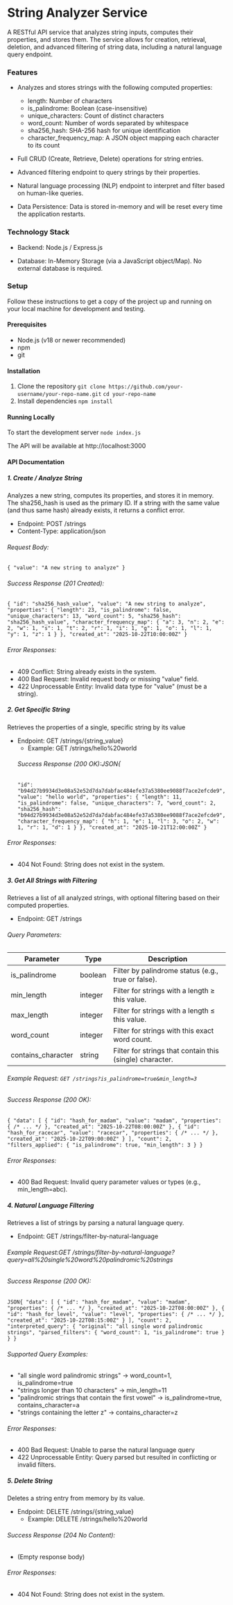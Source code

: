# String Analyzer Service
A RESTful API service that analyzes string inputs, computes their properties, and stores them. The service allows for creation, retrieval, deletion, and advanced filtering of string data, including a natural language query endpoint.

### Features
* Analyzes and stores strings with the following computed properties:
    * length: Number of characters
    * is_palindrome: Boolean (case-insensitive)
    * unique_characters: Count of distinct characters
    * word_count: Number of words separated by whitespace
    * sha256_hash: SHA-256 hash for unique identification
    * character_frequency_map: A JSON object mapping each character to its count

* Full CRUD (Create, Retrieve, Delete) operations for string entries.

* Advanced filtering endpoint to query strings by their properties.

* Natural language processing (NLP) endpoint to interpret and filter based on human-like queries.

* Data Persistence: Data is stored in-memory and will be reset every time the application restarts.

### Technology Stack
* Backend: Node.js / Express.js

* Database: In-Memory Storage (via a JavaScript object/Map). No external database is required.

### Setup
Follow these instructions to get a copy of the project up and running on your local machine for development and testing.

#### Prerequisites
* Node.js (v18 or newer recommended)
* npm
* git

#### Installation
1. Clone the repository
`git clone https://github.com/your-username/your-repo-name.git`
`cd your-repo-name`
2. Install dependencies
`npm install`

#### Running Locally
To start the development server
`node index.js`

The API will be available at http://localhost:3000

#### API Documentation
##### 1. Create / Analyze String
Analyzes a new string, computes its properties, and stores it in memory. The sha256_hash is used as the primary ID. If a string with the same value (and thus same hash) already exists, it returns a conflict error.
* Endpoint: POST /strings
* Content-Type: application/json
###### Request Body:    
`{
  "value": "A new string to analyze"
}`
###### Success Response (201 Created):
`{
  "id": "sha256_hash_value",
  "value": "A new string to analyze",
  "properties": {
    "length": 23,
    "is_palindrome": false,
    "unique_characters": 13,
    "word_count": 5,
    "sha256_hash": "sha256_hash_value",
    "character_frequency_map": {
      "a": 3,
      "n": 2,
      "e": 2,
      "w": 1,
      "s": 1,
      "t": 2,
      "r": 1,
      "i": 1,
      "g": 1,
      "o": 1,
      "l": 1,
      "y": 1,
      "z": 1
    }
  },
  "created_at": "2025-10-22T10:00:00Z"
}`

###### Error Responses:
* 409 Conflict: String already exists in the system.
* 400 Bad Request: Invalid request body or missing "value" field.
* 422 Unprocessable Entity: Invalid data type for "value" (must be a string).

##### 2. Get Specific String
Retrieves the properties of a single, specific string by its value
* Endpoint: GET /strings/{string_value}
    * Example: GET /strings/hello%20world
    ###### Success Response (200 OK):JSON{
  `"id": "b94d27b9934d3e08a52e52d7da7dabfac484efe37a5380ee9088f7ace2efcde9",
  "value": "hello world",
  "properties": {
    "length": 11,
    "is_palindrome": false,
    "unique_characters": 7,
    "word_count": 2,
    "sha256_hash": "b94d27b9934d3e08a52e52d7da7dabfac484efe37a5380ee9088f7ace2efcde9",
    "character_frequency_map": {
      "h": 1,
      "e": 1,
      "l": 3,
      "o": 2,
      "w": 1,
      "r": 1,
      "d": 1
    }
  },
  "created_at": "2025-10-21T12:00:00Z"
}`
###### Error Responses:
* 404 Not Found: String does not exist in the system.

##### 3. Get All Strings with Filtering
Retrieves a list of all analyzed strings, with optional filtering based on their computed properties.
* Endpoint: GET /strings
###### Query Parameters:
| Parameter | Type | Description |
|---|---|---|
| is_palindrome | boolean | Filter by palindrome status (e.g., true or false). |
| min_length | integer | Filter for strings with a length $\geq$ this value. |
| max_length | integer | Filter for strings with a length $\leq$ this value. |
| word_count | integer | Filter for strings with this exact word count. |
| contains_character | string | Filter for strings that contain this (single) character. |

###### Example Request: `GET /strings?is_palindrome=true&min_length=3`
###### Success Response (200 OK):
`{
  "data": [
    {
      "id": "hash_for_madam",
      "value": "madam",
      "properties": { /* ... */ },
      "created_at": "2025-10-22T08:00:00Z"
    },
    {
      "id": "hash_for_racecar",
      "value": "racecar",
      "properties": { /* ... */ },
      "created_at": "2025-10-22T09:00:00Z"
    }
  ],
  "count": 2,
  "filters_applied": {
    "is_palindrome": true,
    "min_length": 3
  }
}`
###### Error Responses:
* 400 Bad Request: Invalid query parameter values or types (e.g., min_length=abc).

##### 4. Natural Language Filtering
Retrieves a list of strings by parsing a natural language query.
* Endpoint: GET /strings/filter-by-natural-language
###### Example Request:GET /strings/filter-by-natural-language?query=all%20single%20word%20palindromic%20strings
###### Success Response (200 OK):
`JSON{
  "data": [
    {
      "id": "hash_for_madam",
      "value": "madam",
      "properties": { /* ... */ },
      "created_at": "2025-10-22T08:00:00Z"
    },
    {
      "id": "hash_for_level",
      "value": "level",
      "properties": { /* ... */ },
      "created_at": "2025-10-22T08:15:00Z"
    }
  ],
  "count": 2,
  "interpreted_query": {
    "original": "all single word palindromic strings",
    "parsed_filters": {
      "word_count": 1,
      "is_palindrome": true
    }
  }
}`
###### Supported Query Examples:
* "all single word palindromic strings" $\rightarrow$ word_count=1, is_palindrome=true
* "strings longer than 10 characters" $\rightarrow$ min_length=11
* "palindromic strings that contain the first vowel" $\rightarrow$ is_palindrome=true, contains_character=a
* "strings containing the letter z" $\rightarrow$ contains_character=z

###### Error Responses:
* 400 Bad Request: Unable to parse the natural language query
* 422 Unprocessable Entity: Query parsed but resulted in conflicting or invalid filters.

##### 5. Delete String
Deletes a string entry from memory by its value.
* Endpoint: DELETE /strings/{string_value}
    * Example: DELETE /strings/hello%20world

###### Success Response (204 No Content):
* (Empty response body)
###### Error Responses:
* 404 Not Found: String does not exist in the system.